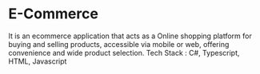 # E-Commerce
It is an ecommerce application that acts as a Online shopping platform for buying and selling products, accessible via mobile or web, offering convenience and wide product selection. Tech Stack : C#, Typescript, HTML, Javascript
